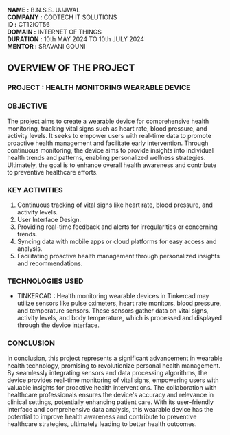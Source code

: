 **NAME :** B.N.S.S. UJJWAL  
**COMPANY :** CODTECH IT SOLUTIONS  
**ID :** CT12IOT56  
**DOMAIN :** INTERNET OF THINGS  
**DURATION :** 10th MAY 2024 TO 10th JULY 2024  
**MENTOR :** SRAVANI GOUNI

## OVERVIEW OF THE PROJECT

### PROJECT : HEALTH MONITORING WEARABLE DEVICE

### OBJECTIVE 
The project aims to create a wearable device for comprehensive health monitoring, tracking vital signs such as heart rate, blood pressure, and activity levels. It seeks to empower users with real-time data to promote proactive health management and facilitate early intervention. Through continuous monitoring, the device aims to provide insights into individual health trends and patterns, enabling personalized wellness strategies. Ultimately, the goal is to enhance overall health awareness and contribute to preventive healthcare efforts.

### KEY ACTIVITIES
1. Continuous tracking of vital signs like heart rate, blood pressure, and activity levels.
2. User Interface Design.
3. Providing real-time feedback and alerts for irregularities or concerning trends.
4. Syncing data with mobile apps or cloud platforms for easy access and analysis.
5. Facilitating proactive health management through personalized insights and recommendations.

### TECHNOLOGIES USED  
- TINKERCAD : Health monitoring wearable devices in Tinkercad may utilize sensors like pulse oximeters, heart rate monitors, blood pressure, and temperature sensors. These sensors gather data on vital signs, activity levels, and body temperature, which is processed and displayed through the device interface.

### CONCLUSION 
In conclusion, this project represents a significant advancement in wearable health technology, promising to revolutionize personal health management. By seamlessly integrating sensors and data processing algorithms, the device provides real-time monitoring of vital signs, empowering users with valuable insights for proactive health interventions. The collaboration with healthcare professionals ensures the device's accuracy and relevance in clinical settings, potentially enhancing patient care. With its user-friendly interface and comprehensive data analysis, this wearable device has the potential to improve health awareness and contribute to preventive healthcare strategies, ultimately leading to better health outcomes.
